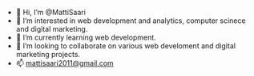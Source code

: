 - 👋 Hi, I’m @MattiSaari
- 👀 I’m interested in web development and analytics, computer scinece and digital marketing.
- 🌱 I’m currently learning web development.
- 💞️ I’m looking to collaborate on various web develoment and digital marketing projects.
- 📫 mattisaari2011@gmail.com

<!---
MattiSaari/MattiSaari is a ✨ special ✨ repository because its `README.md` (this file) appears on your GitHub profile.
You can click the Preview link to take a look at your changes.
--->
